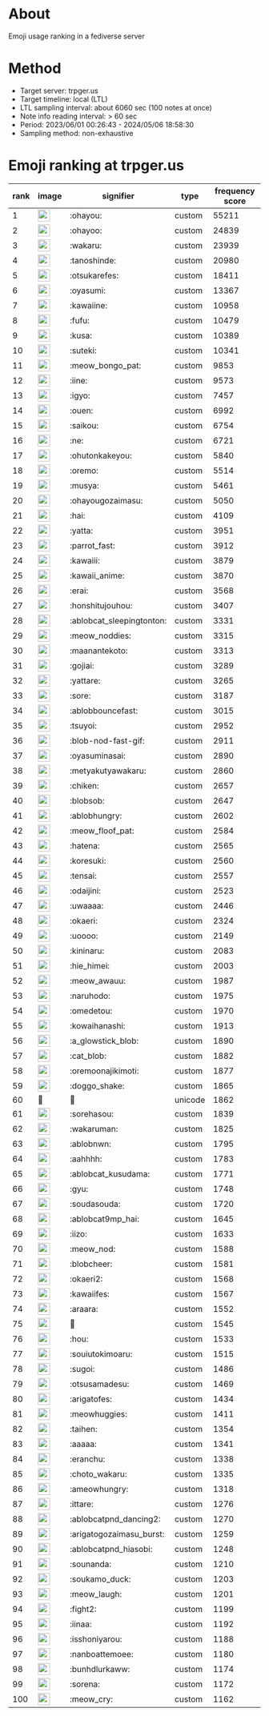 # About
Emoji usage ranking in a fediverse server

# Method
- Target server: trpger.us
- Target timeline: local (LTL)
- LTL sampling interval: about 6060 sec (100 notes at once)
- Note info reading interval: > 60 sec
- Period: 2023/06/01 00:26:43 - 2024/05/06 18:58:30 
- Sampling method: non-exhaustive

# Emoji ranking at trpger.us

|rank|image|signifier|type|frequency score|
|----|----|----|----|----|
|1|<img height="24" src="https://trpger.us/emoji/ohayou.webp">|:ohayou:|custom|55211|
|2|<img height="24" src="https://trpger.us/emoji/ohayoo.webp">|:ohayoo:|custom|24839|
|3|<img height="24" src="https://trpger.us/emoji/wakaru.webp">|:wakaru:|custom|23939|
|4|<img height="24" src="https://trpger.us/emoji/tanoshinde.webp">|:tanoshinde:|custom|20980|
|5|<img height="24" src="https://trpger.us/emoji/otsukarefes.webp">|:otsukarefes:|custom|18411|
|6|<img height="24" src="https://trpger.us/emoji/oyasumi.webp">|:oyasumi:|custom|13367|
|7|<img height="24" src="https://trpger.us/emoji/kawaiine.webp">|:kawaiine:|custom|10958|
|8|<img height="24" src="https://trpger.us/emoji/fufu.webp">|:fufu:|custom|10479|
|9|<img height="24" src="https://trpger.us/emoji/kusa.webp">|:kusa:|custom|10389|
|10|<img height="24" src="https://trpger.us/emoji/suteki.webp">|:suteki:|custom|10341|
|11|<img height="24" src="https://trpger.us/emoji/meow_bongo_pat.webp">|:meow_bongo_pat:|custom|9853|
|12|<img height="24" src="https://trpger.us/emoji/iine.webp">|:iine:|custom|9573|
|13|<img height="24" src="https://trpger.us/emoji/igyo.webp">|:igyo:|custom|7457|
|14|<img height="24" src="https://trpger.us/emoji/ouen.webp">|:ouen:|custom|6992|
|15|<img height="24" src="https://trpger.us/emoji/saikou.webp">|:saikou:|custom|6754|
|16|<img height="24" src="https://trpger.us/emoji/ne.webp">|:ne:|custom|6721|
|17|<img height="24" src="https://trpger.us/emoji/ohutonkakeyou.webp">|:ohutonkakeyou:|custom|5840|
|18|<img height="24" src="https://trpger.us/emoji/oremo.webp">|:oremo:|custom|5514|
|19|<img height="24" src="https://trpger.us/emoji/musya.webp">|:musya:|custom|5461|
|20|<img height="24" src="https://trpger.us/emoji/ohayougozaimasu.webp">|:ohayougozaimasu:|custom|5050|
|21|<img height="24" src="https://trpger.us/emoji/hai.webp">|:hai:|custom|4109|
|22|<img height="24" src="https://trpger.us/emoji/yatta.webp">|:yatta:|custom|3951|
|23|<img height="24" src="https://trpger.us/emoji/parrot_fast.webp">|:parrot_fast:|custom|3912|
|24|<img height="24" src="https://trpger.us/emoji/kawaiii.webp">|:kawaiii:|custom|3879|
|25|<img height="24" src="https://trpger.us/emoji/kawaii_anime.webp">|:kawaii_anime:|custom|3870|
|26|<img height="24" src="https://trpger.us/emoji/erai.webp">|:erai:|custom|3568|
|27|<img height="24" src="https://trpger.us/emoji/honshitujouhou.webp">|:honshitujouhou:|custom|3407|
|28|<img height="24" src="https://trpger.us/emoji/ablobcat_sleepingtonton.webp">|:ablobcat_sleepingtonton:|custom|3331|
|29|<img height="24" src="https://trpger.us/emoji/meow_noddies.webp">|:meow_noddies:|custom|3315|
|30|<img height="24" src="https://trpger.us/emoji/maanantekoto.webp">|:maanantekoto:|custom|3313|
|31|<img height="24" src="https://trpger.us/emoji/gojiai.webp">|:gojiai:|custom|3289|
|32|<img height="24" src="https://trpger.us/emoji/yattare.webp">|:yattare:|custom|3265|
|33|<img height="24" src="https://trpger.us/emoji/sore.webp">|:sore:|custom|3187|
|34|<img height="24" src="https://trpger.us/emoji/ablobbouncefast.webp">|:ablobbouncefast:|custom|3015|
|35|<img height="24" src="https://trpger.us/emoji/tsuyoi.webp">|:tsuyoi:|custom|2952|
|36|<img height="24" src="https://trpger.us/emoji/blob-nod-fast-gif.webp">|:blob-nod-fast-gif:|custom|2911|
|37|<img height="24" src="https://trpger.us/emoji/oyasuminasai.webp">|:oyasuminasai:|custom|2890|
|38|<img height="24" src="https://trpger.us/emoji/metyakutyawakaru.webp">|:metyakutyawakaru:|custom|2860|
|39|<img height="24" src="https://trpger.us/emoji/chiken.webp">|:chiken:|custom|2657|
|40|<img height="24" src="https://trpger.us/emoji/blobsob.webp">|:blobsob:|custom|2647|
|41|<img height="24" src="https://trpger.us/emoji/ablobhungry.webp">|:ablobhungry:|custom|2602|
|42|<img height="24" src="https://trpger.us/emoji/meow_floof_pat.webp">|:meow_floof_pat:|custom|2584|
|43|<img height="24" src="https://trpger.us/emoji/hatena.webp">|:hatena:|custom|2565|
|44|<img height="24" src="https://trpger.us/emoji/koresuki.webp">|:koresuki:|custom|2560|
|45|<img height="24" src="https://trpger.us/emoji/tensai.webp">|:tensai:|custom|2557|
|46|<img height="24" src="https://trpger.us/emoji/odaijini.webp">|:odaijini:|custom|2523|
|47|<img height="24" src="https://trpger.us/emoji/uwaaaa.webp">|:uwaaaa:|custom|2446|
|48|<img height="24" src="https://trpger.us/emoji/okaeri.webp">|:okaeri:|custom|2324|
|49|<img height="24" src="https://trpger.us/emoji/uoooo.webp">|:uoooo:|custom|2149|
|50|<img height="24" src="https://trpger.us/emoji/kininaru.webp">|:kininaru:|custom|2083|
|51|<img height="24" src="https://trpger.us/emoji/hie_himei.webp">|:hie_himei:|custom|2003|
|52|<img height="24" src="https://trpger.us/emoji/meow_awauu.webp">|:meow_awauu:|custom|1987|
|53|<img height="24" src="https://trpger.us/emoji/naruhodo.webp">|:naruhodo:|custom|1975|
|54|<img height="24" src="https://trpger.us/emoji/omedetou.webp">|:omedetou:|custom|1970|
|55|<img height="24" src="https://trpger.us/emoji/kowaihanashi.webp">|:kowaihanashi:|custom|1913|
|56|<img height="24" src="https://trpger.us/emoji/a_glowstick_blob.webp">|:a_glowstick_blob:|custom|1890|
|57|<img height="24" src="https://trpger.us/emoji/cat_blob.webp">|:cat_blob:|custom|1882|
|58|<img height="24" src="https://trpger.us/emoji/oremoonajikimoti.webp">|:oremoonajikimoti:|custom|1877|
|59|<img height="24" src="https://trpger.us/emoji/doggo_shake.webp">|:doggo_shake:|custom|1865|
|60|🍮|🍮|unicode|1862|
|61|<img height="24" src="https://trpger.us/emoji/sorehasou.webp">|:sorehasou:|custom|1839|
|62|<img height="24" src="https://trpger.us/emoji/wakaruman.webp">|:wakaruman:|custom|1825|
|63|<img height="24" src="https://trpger.us/emoji/ablobnwn.webp">|:ablobnwn:|custom|1795|
|64|<img height="24" src="https://trpger.us/emoji/aahhhh.webp">|:aahhhh:|custom|1783|
|65|<img height="24" src="https://trpger.us/emoji/ablobcat_kusudama.webp">|:ablobcat_kusudama:|custom|1771|
|66|<img height="24" src="https://trpger.us/emoji/gyu.webp">|:gyu:|custom|1748|
|67|<img height="24" src="https://trpger.us/emoji/soudasouda.webp">|:soudasouda:|custom|1720|
|68|<img height="24" src="https://trpger.us/emoji/ablobcat9mp_hai.webp">|:ablobcat9mp_hai:|custom|1645|
|69|<img height="24" src="https://trpger.us/emoji/iizo.webp">|:iizo:|custom|1633|
|70|<img height="24" src="https://trpger.us/emoji/meow_nod.webp">|:meow_nod:|custom|1588|
|71|<img height="24" src="https://trpger.us/emoji/blobcheer.webp">|:blobcheer:|custom|1581|
|72|<img height="24" src="https://trpger.us/emoji/okaeri2.webp">|:okaeri2:|custom|1568|
|73|<img height="24" src="https://trpger.us/emoji/kawaiifes.webp">|:kawaiifes:|custom|1567|
|74|<img height="24" src="https://trpger.us/emoji/araara.webp">|:araara:|custom|1552|
|75|<img height="24" src="https://trpger.us/emoji/birthday.webp">|:birthday:|custom|1545|
|76|<img height="24" src="https://trpger.us/emoji/hou.webp">|:hou:|custom|1533|
|77|<img height="24" src="https://trpger.us/emoji/souiutokimoaru.webp">|:souiutokimoaru:|custom|1515|
|78|<img height="24" src="https://trpger.us/emoji/sugoi.webp">|:sugoi:|custom|1486|
|79|<img height="24" src="https://trpger.us/emoji/otsusamadesu.webp">|:otsusamadesu:|custom|1469|
|80|<img height="24" src="https://trpger.us/emoji/arigatofes.webp">|:arigatofes:|custom|1434|
|81|<img height="24" src="https://trpger.us/emoji/meowhuggies.webp">|:meowhuggies:|custom|1411|
|82|<img height="24" src="https://trpger.us/emoji/taihen.webp">|:taihen:|custom|1354|
|83|<img height="24" src="https://trpger.us/emoji/aaaaa.webp">|:aaaaa:|custom|1341|
|84|<img height="24" src="https://trpger.us/emoji/eranchu.webp">|:eranchu:|custom|1338|
|85|<img height="24" src="https://trpger.us/emoji/choto_wakaru.webp">|:choto_wakaru:|custom|1335|
|86|<img height="24" src="https://trpger.us/emoji/ameowhungry.webp">|:ameowhungry:|custom|1318|
|87|<img height="24" src="https://trpger.us/emoji/ittare.webp">|:ittare:|custom|1276|
|88|<img height="24" src="https://trpger.us/emoji/ablobcatpnd_dancing2.webp">|:ablobcatpnd_dancing2:|custom|1270|
|89|<img height="24" src="https://trpger.us/emoji/arigatogozaimasu_burst.webp">|:arigatogozaimasu_burst:|custom|1259|
|90|<img height="24" src="https://trpger.us/emoji/ablobcatpnd_hiasobi.webp">|:ablobcatpnd_hiasobi:|custom|1248|
|91|<img height="24" src="https://trpger.us/emoji/sounanda.webp">|:sounanda:|custom|1210|
|92|<img height="24" src="https://trpger.us/emoji/soukamo_duck.webp">|:soukamo_duck:|custom|1203|
|93|<img height="24" src="https://trpger.us/emoji/meow_laugh.webp">|:meow_laugh:|custom|1201|
|94|<img height="24" src="https://trpger.us/emoji/fight2.webp">|:fight2:|custom|1199|
|95|<img height="24" src="https://trpger.us/emoji/iinaa.webp">|:iinaa:|custom|1192|
|96|<img height="24" src="https://trpger.us/emoji/isshoniyarou.webp">|:isshoniyarou:|custom|1188|
|97|<img height="24" src="https://trpger.us/emoji/nanboattemoee.webp">|:nanboattemoee:|custom|1180|
|98|<img height="24" src="https://trpger.us/emoji/bunhdlurkaww.webp">|:bunhdlurkaww:|custom|1174|
|99|<img height="24" src="https://trpger.us/emoji/sorena.webp">|:sorena:|custom|1172|
|100|<img height="24" src="https://trpger.us/emoji/meow_cry.webp">|:meow_cry:|custom|1162|
